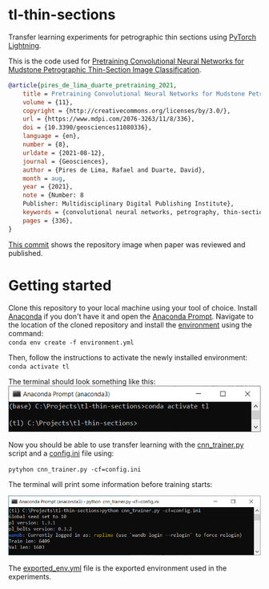 # tl-thin-sections
Transfer learning experiments for petrographic thin sections using [PyTorch Lightning](https://www.pytorchlightning.ai/).

This is the code used for [Pretraining Convolutional Neural Networks for Mudstone Petrographic Thin-Section Image Classification](https://www.mdpi.com/2076-3263/11/8/336).  

```bibtex
@article{pires_de_lima_duarte_pretraining_2021,
	title = Pretraining Convolutional Neural Networks for Mudstone Petrographic Thin-Section Image Classification,
	volume = {11},
	copyright = {http://creativecommons.org/licenses/by/3.0/},
	url = {https://www.mdpi.com/2076-3263/11/8/336},
	doi = {10.3390/geosciences11080336},
	language = {en},
	number = {8},
	urldate = {2021-08-12},
	journal = {Geosciences},
	author = {Pires de Lima, Rafael and Duarte, David},
	month = aug,
	year = {2021},
	note = {Number: 8
	Publisher: Multidisciplinary Digital Publishing Institute},
	keywords = {convolutional neural networks, petrography, thin-section images, transfer learning},
	pages = {336},
}
```
[This commit](https://github.com/raplima/tl-thin-sections/tree/d82bee0e72503522592c629068690e07ffd50414) shows the repository image when paper was reviewed and published. 



# Getting started
Clone this repository to your local machine using your tool of choice. Install [Anaconda](https://www.anaconda.com/) if you don't have it and open the [Anaconda Prompt](https://docs.anaconda.com/anaconda/user-guide/getting-started/). Navigate to the location of the cloned repository and install the [environment](environment.yml) using the command:  
`conda env create -f environment.yml`

Then, follow the instructions to activate the newly installed environment:  
`conda activate tl`

The terminal should look something like this:  
![Terminal example](./resources/prompt_env.PNG)

Now you should be able to use transfer learning with the [cnn_trainer.py](./cnn_trainer.py) script and a [config.ini](./config.ini) file using:

`pytyhon cnn_trainer.py -cf=config.ini`

The terminal will print some information before training starts:

![Terminal training](./resources/prompt_train_start.PNG)

The [exported_env.yml](./exported_env.yml) file is the exported environment used in the experiments.
